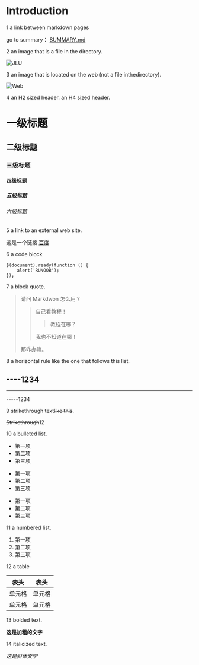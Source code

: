 # Introduction
1 a link between markdown pages
 
go to summary： [SUMMARY.md](C:/Users/shihe/Documents/git/SUMMARY.md) 

2 an image that is a file in the directory.

![JLU](C:/Users/shihe/Documents/git/jlu.jpg)

3 an image that is located on the web (not a file inthedirectory). 

![Web](http://static.runoob.com/images/runoob-logo.png)

4  an H2 sized header. an H4 sized header.

# 一级标题
## 二级标题
### 三级标题
#### 四级标题
##### 五级标题
###### 六级标题
5 a link to an external web site.

这是一个链接 [百度](https://www.baidu.com)

6 a code block
```
$(document).ready(function () {
    alert('RUNOOB');
});
```
7 a block quote.
>  请问  Markdwon  怎么用？
>>  自己看教程！  
>>>  教程在哪？  
>>  
>>  我也不知道在哪！  
>
>  那咋办嘛。  

8 a horizontal rule like the one that follows this list.

----1234
---
- - -
-----1234

9 strikethrough text~~like this~~.

~~Strikethrough~~12

10 a bulleted list.
* 第一项
* 第二项
* 第三项

+ 第一项
+ 第二项
+ 第三项


- 第一项
- 第二项
- 第三项

11 a numbered list.
1. 第一项
2. 第二项
3. 第三项

12 a table

|  表头   | 表头  |
|  ----  | ----  |
| 单元格  | 单元格 |
| 单元格  | 单元格 |

13 bolded text.

**这是加粗的文字** 

14 italicized text.

*这是斜体文字* 